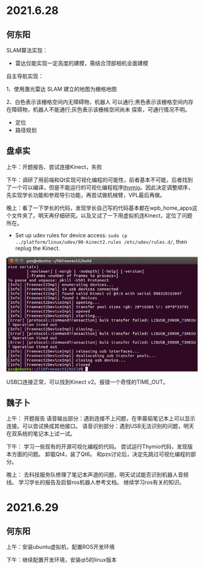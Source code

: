 # 2021.6.28

## 何东阳

SLAM算法实现：

- 雷达仅能实现一定高度的建模，需结合顶部相机全面建模

自主导航实现：

1、使用激光雷达 SLAM 建立的地图为栅格地图

2、白色表示该栅格空间内无障碍物，机器人 可以通行;黑色表示该栅格空间内存在障碍物，机器人不能通行;灰色表示该栅格空间尚未 探索，可通行情况不明。

- 定位
- 路径规划



## 盘卓实

上午：开题报告、尝试连接Kinect，失败

下午：调研了用前端和Qt实现可视化编程的可能性，前者基本不可能，后者找到了一个可以编译，但是不能运行的可视化编程程序[thymio](https://github.com/aseba-community/thymio-vpl2/tree/master/thymio-vpl2)。因此决定调整顺序，先实现学长功能和参观导引功能，再尝试做机械臂，VPL最后再做。

晚上：看了一下学长的代码，发现学长自己写的代码基本都在wpb_home_apps这个文件夹了。明天再仔细研究。以及又试了一下用虚拟机连Kinect，定位了问题所在。

- Set up udev rules for device access: `sudo cp ../platform/linux/udev/90-kinect2.rules /etc/udev/rules.d/`, then replug the Kinect. 

![image-20210628204934729](./image-20210628204934729.png)

USB口连接正常，可以找到Kinect v2。报错一个奇怪的TIME_OUT。

## 魏子卜
上午：
开题报告
语音输出部分：遇到连接不上问题，在李晨韬笔记本上可以显示连接。可以尝试换成其他接口。
语音识别部分：遇到USB无法识别的问题，明天在双系统的笔记本上试一试。

下午：
学习一些现有的开源可视化编程的代码。
尝试运行Thymio代码，发现版本方面的问题。
卸载Qt4，装了Qt6。
和pzs讨论后，决定先跳过可视化编程的部分。

晚上：
去科技服务队修理了笔记本声道的问题，明天试试能否识别机器人音频线。
学习学长的报告及启智ros机器人参考文档。
继续学习ros有关的知识。

# 2021.6.29
## 何东阳
上午：安装ubuntu虚拟机，配置ROS开发环境

下午：继续配置开发环境，安装qt5的linux版本
